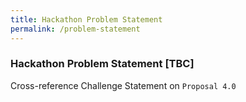 ```yaml
---
title: Hackathon Problem Statement
permalink: /problem-statement
---
```


### **Hackathon Problem Statement [TBC]**
<!-- TODO update from lifeSG? -->
Cross-reference Challenge Statement on `Proposal 4.0`

<!-- 
Based on Govtech's [Capability Centres](https://www.tech.gov.sg/digital-government-transformation/), the hackathon will include problems tackling these issues:
- Application Design, Development & Deployment
- Cybersecurity
- Data Science & Artificial Intelligence
- Government ICT Infrastructure
- Sensors & IoT
-->